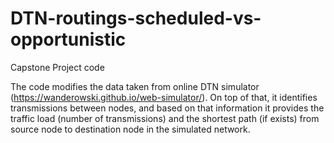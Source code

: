 # DTN-routings-scheduled-vs-opportunistic
Capstone Project code

The code modifies the data taken from online DTN simulator (https://wanderowski.github.io/web-simulator/). On top of that, it identifies transmissions between nodes, and based on that information it provides the traffic load (number of transmissions) and the shortest path (if exists) from source node to destination node in the simulated network.
